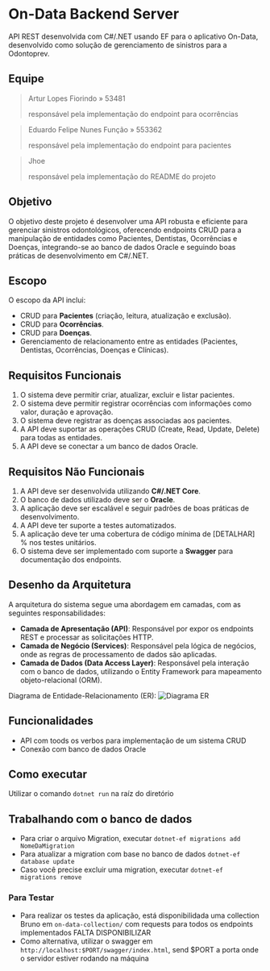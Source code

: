 # On-Data Backend Server
API REST desenvolvida com C#/.NET usando EF para o aplicativo On-Data, desenvolvido como solução de gerenciamento de sinistros para a Odontoprev.

## Equipe
> Artur Lopes Fiorindo » 53481
> 
> responsável pela implementação do endpoint para ocorrências

> Eduardo Felipe Nunes Função » 553362 
> 
> responsável pela implementação do endpoint para pacientes

> Jhoe
> 
> responsável pela implementação do README do projeto
 
## Objetivo

O objetivo deste projeto é desenvolver uma API robusta e eficiente para gerenciar sinistros odontológicos, oferecendo endpoints CRUD para a manipulação de entidades como Pacientes, Dentistas, Ocorrências e Doenças, integrando-se ao banco de dados Oracle e seguindo boas práticas de desenvolvimento em C#/.NET.

## Escopo

O escopo da API inclui:

- CRUD para **Pacientes** (criação, leitura, atualização e exclusão).
- CRUD para **Ocorrências**.
- CRUD para **Doenças**.
- Gerenciamento de relacionamento entre as entidades (Pacientes, Dentistas, Ocorrências, Doenças e Clínicas).

## Requisitos Funcionais

1. O sistema deve permitir criar, atualizar, excluir e listar pacientes.
2. O sistema deve permitir registrar ocorrências com informações como valor, duração e aprovação.
3. O sistema deve registrar as doenças associadas aos pacientes.
4. A API deve suportar as operações CRUD (Create, Read, Update, Delete) para todas as entidades.
5. A API deve se conectar a um banco de dados Oracle.

## Requisitos Não Funcionais

1. A API deve ser desenvolvida utilizando **C#/.NET Core**.
2. O banco de dados utilizado deve ser o **Oracle**.
3. A aplicação deve ser escalável e seguir padrões de boas práticas de desenvolvimento.
4. A API deve ter suporte a testes automatizados.
5. A aplicação deve ter uma cobertura de código mínima de [DETALHAR] % nos testes unitários.
6. O sistema deve ser implementado com suporte a **Swagger** para documentação dos endpoints.

## Desenho da Arquitetura

A arquitetura do sistema segue uma abordagem em camadas, com as seguintes responsabilidades:

- **Camada de Apresentação (API)**: Responsável por expor os endpoints REST e processar as solicitações HTTP.
- **Camada de Negócio (Services)**: Responsável pela lógica de negócios, onde as regras de processamento de dados são aplicadas.
- **Camada de Dados (Data Access Layer)**: Responsável pela interação com o banco de dados, utilizando o Entity Framework para mapeamento objeto-relacional (ORM).

Diagrama de Entidade-Relacionamento (ER):
![Diagrama ER](link-para-diagrama.png)

## Funcionalidades
- API com toods os verbos para implementação de um sistema CRUD
- Conexão com banco de dados Oracle

## Como executar
Utilizar o comando `dotnet run` na raíz do diretório

## Trabalhando com o banco de dados
- Para criar o arquivo Migration, executar `dotnet-ef migrations add NomeDaMigration`
- Para atualizar a migration com base no banco de dados `dotnet-ef database update`
- Caso você precise excluir uma migration, executar `dotnet-ef migrations remove`

### Para Testar
- Para realizar os testes da aplicação, está disponibilidada uma collection Bruno em `on-data-collection/` com requests para todos os endpoints implementados FALTA DISPONIBILIZAR
- Como alternativa, utilizar o swagger em `http://localhost:$PORT/swagger/index.html`, send $PORT a porta onde o servidor estiver rodando na máquina

